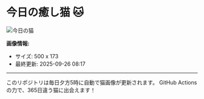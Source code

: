 # 今日の癒し猫 🐱

![今日の猫](https://cdn2.thecatapi.com/images/33n.gif)

**画像情報:**
- サイズ: 500 x 173
- 最終更新: 2025-09-26 08:17

---

このリポジトリは毎日夕方5時に自動で猫画像が更新されます。
GitHub Actionsの力で、365日違う猫に出会えます！
